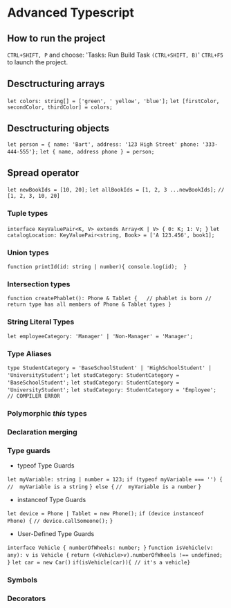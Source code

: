 # Advanced Typescript

## How to run the project

`CTRL+SHIFT, P` and choose: 'Tasks: Run Build Task `(CTRL+SHIFT, B)`'
`CTRL+F5` to launch the project.

## Desctructuring arrays

`let colors: string[] = ['green', ' yellow', 'blue'];`
`let [firstColor, secondColor, thirdColor] = colors;`

## Desctructuring objects

`let person = {
    name: 'Bart',
    address: '123 High Street'
    phone: '333-444-555'};`
`let { name, address phone } = person;`

## Spread operator

`let newBookIds = [10, 20];`
`let allBookIds = [1, 2, 3 ...newBookIds];`
`//  [1, 2, 3, 10, 20]`

### Tuple types

`interface KeyValuePair<K, V> extends Array<K | V> {
    0: K;
    1: V;
}`
`let catalogLocation: KeyValuePair<string, Book> = ['A 123.456', book1];`

### Union types

`function printId(id: string | number){ console.log(id);  }`

### Intersection types

`function createPhablet(): Phone & Tablet {  
    // phablet is born
    // return type has all members of Phone & Tablet types
}`

### String Literal Types

`let employeeCategory: 'Manager' | 'Non-Manager' = 'Manager';`

### Type Aliases

`type StudentCategory = 'BaseSchoolStudent' | 'HighSchoolStudent' | 'UniversityStudent';`
`let studCategory: StudentCategory = 'BaseSchoolStudent';`
`let studCategory: StudentCategory = 'UniversityStudent';`
`let studCategory: StudentCategory = 'Employee'; // COMPILER ERROR`

### Polymorphic *this* types

### Declaration merging

### Type guards

* typeof Type Guards
  
`let myVariable: string | number = 123;`
`if (typeof myVariable === '') {`
    `//  myVariable is a string`
`} else {`
    `//  myVariable is a number`
`}`

* instanceof Type Guards

`let device = Phone | Tablet = new Phone();`
`if (device instanceof Phone) {`
    `// device.callSomeone();`
`}`

* User-Defined Type Guards

`interface Vehicle { numberOfWheels: number; }`
`function isVehicle(v: any): v is Vehicle {`
    `return (<Vehicle>v).numberOfWheels !== undefined;`
`}`
`let car = new Car()`
`if(isVehicle(car)){ // it's a vehicle}`

### Symbols

### Decorators
